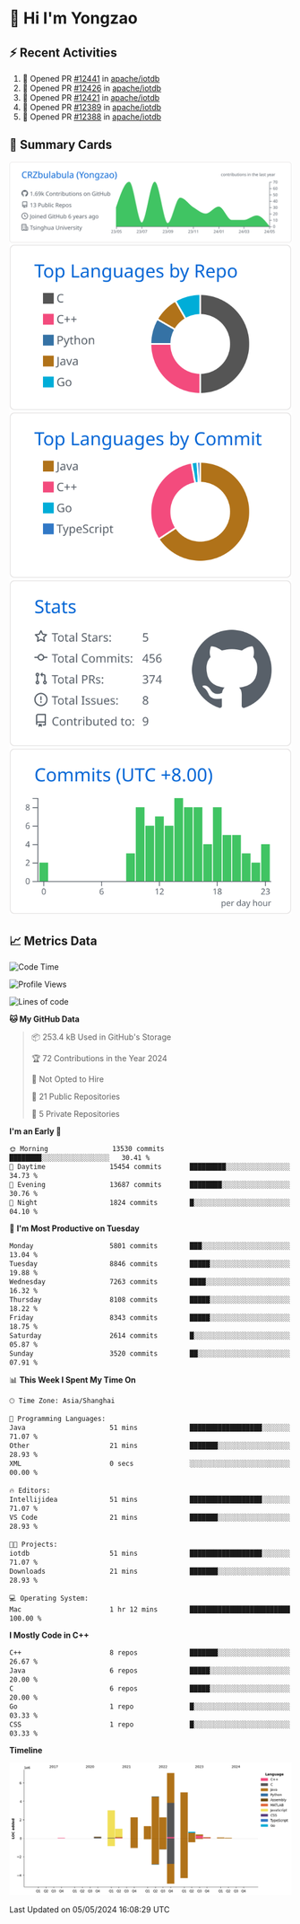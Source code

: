 # 👋 Hi I'm Yongzao

## ⚡ Recent Activities
<!--START_SECTION:activity-->
1. 💪 Opened PR [#12441](https://github.com/apache/iotdb/pull/12441) in [apache/iotdb](https://github.com/apache/iotdb)
2. 💪 Opened PR [#12426](https://github.com/apache/iotdb/pull/12426) in [apache/iotdb](https://github.com/apache/iotdb)
3. 💪 Opened PR [#12421](https://github.com/apache/iotdb/pull/12421) in [apache/iotdb](https://github.com/apache/iotdb)
4. 💪 Opened PR [#12389](https://github.com/apache/iotdb/pull/12389) in [apache/iotdb](https://github.com/apache/iotdb)
5. 💪 Opened PR [#12388](https://github.com/apache/iotdb/pull/12388) in [apache/iotdb](https://github.com/apache/iotdb)
<!--END_SECTION:activity-->

## 🎑 Summary Cards

[![](https://raw.githubusercontent.com/CRZbulabula/CRZbulabula/main/profile-summary-card-output/github/0-profile-details.svg)](https://github.com/vn7n24fzkq/github-profile-summary-cards)
[![](https://raw.githubusercontent.com/CRZbulabula/CRZbulabula/main/profile-summary-card-output/github/1-repos-per-language.svg)](https://github.com/vn7n24fzkq/github-profile-summary-cards) [![](https://raw.githubusercontent.com/CRZbulabula/CRZbulabula/main/profile-summary-card-output/github/2-most-commit-language.svg)](https://github.com/vn7n24fzkq/github-profile-summary-cards)
[![](https://raw.githubusercontent.com/CRZbulabula/CRZbulabula/main/profile-summary-card-output/github/3-stats.svg)](https://github.com/vn7n24fzkq/github-profile-summary-cards) [![](https://raw.githubusercontent.com/CRZbulabula/CRZbulabula/main/profile-summary-card-output/github/4-productive-time.svg)](https://github.com/vn7n24fzkq/github-profile-summary-cards)

## 📈 Metrics Data

<!--START_SECTION:waka-->
![Code Time](http://img.shields.io/badge/Code%20Time-642%20hrs%2053%20mins-blue)

![Profile Views](http://img.shields.io/badge/Profile%20Views-0-blue)

![Lines of code](https://img.shields.io/badge/From%20Hello%20World%20I%27ve%20Written-27.9%20million%20lines%20of%20code-blue)

**🐱 My GitHub Data** 

> 📦 253.4 kB Used in GitHub's Storage 
 > 
> 🏆 72 Contributions in the Year 2024
 > 
> 🚫 Not Opted to Hire
 > 
> 📜 21 Public Repositories 
 > 
> 🔑 5 Private Repositories 
 > 
**I'm an Early 🐤** 

```text
🌞 Morning                13530 commits       ████████░░░░░░░░░░░░░░░░░   30.41 % 
🌆 Daytime                15454 commits       █████████░░░░░░░░░░░░░░░░   34.73 % 
🌃 Evening                13687 commits       ████████░░░░░░░░░░░░░░░░░   30.76 % 
🌙 Night                  1824 commits        █░░░░░░░░░░░░░░░░░░░░░░░░   04.10 % 
```
📅 **I'm Most Productive on Tuesday** 

```text
Monday                   5801 commits        ███░░░░░░░░░░░░░░░░░░░░░░   13.04 % 
Tuesday                  8846 commits        █████░░░░░░░░░░░░░░░░░░░░   19.88 % 
Wednesday                7263 commits        ████░░░░░░░░░░░░░░░░░░░░░   16.32 % 
Thursday                 8108 commits        █████░░░░░░░░░░░░░░░░░░░░   18.22 % 
Friday                   8343 commits        █████░░░░░░░░░░░░░░░░░░░░   18.75 % 
Saturday                 2614 commits        █░░░░░░░░░░░░░░░░░░░░░░░░   05.87 % 
Sunday                   3520 commits        ██░░░░░░░░░░░░░░░░░░░░░░░   07.91 % 
```


📊 **This Week I Spent My Time On** 

```text
🕑︎ Time Zone: Asia/Shanghai

💬 Programming Languages: 
Java                     51 mins             ██████████████████░░░░░░░   71.07 % 
Other                    21 mins             ███████░░░░░░░░░░░░░░░░░░   28.93 % 
XML                      0 secs              ░░░░░░░░░░░░░░░░░░░░░░░░░   00.00 % 

🔥 Editors: 
Intellijidea             51 mins             ██████████████████░░░░░░░   71.07 % 
VS Code                  21 mins             ███████░░░░░░░░░░░░░░░░░░   28.93 % 

🐱‍💻 Projects: 
iotdb                    51 mins             ██████████████████░░░░░░░   71.07 % 
Downloads                21 mins             ███████░░░░░░░░░░░░░░░░░░   28.93 % 

💻 Operating System: 
Mac                      1 hr 12 mins        █████████████████████████   100.00 % 
```

**I Mostly Code in C++** 

```text
C++                      8 repos             ███████░░░░░░░░░░░░░░░░░░   26.67 % 
Java                     6 repos             █████░░░░░░░░░░░░░░░░░░░░   20.00 % 
C                        6 repos             █████░░░░░░░░░░░░░░░░░░░░   20.00 % 
Go                       1 repo              █░░░░░░░░░░░░░░░░░░░░░░░░   03.33 % 
CSS                      1 repo              █░░░░░░░░░░░░░░░░░░░░░░░░   03.33 % 
```



**Timeline**

![Lines of Code chart](https://raw.githubusercontent.com/CRZbulabula/CRZbulabula/main/assets/bar_graph.png)


 Last Updated on 05/05/2024 16:08:29 UTC
<!--END_SECTION:waka-->

